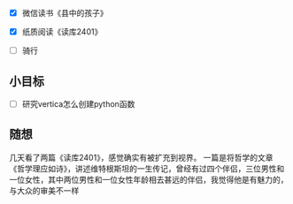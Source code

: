 - [x] 微信读书《县中的孩子》
- [x] 纸质阅读《读库2401》
- [ ] 骑行


## 小目标
- [ ] 研究vertica怎么创建python函数

## 随想
几天看了两篇《读库2401》，感觉确实有被扩充到视界。
一篇是将哲学的文章《哲学理应如诗》，讲述维特根斯坦的一生传记，曾经有过四个伴侣，三位男性和一位女性，其中两位男性和一位女性年龄相去甚远的伴侣，我觉得他是有魅力的，与大众的审美不一样